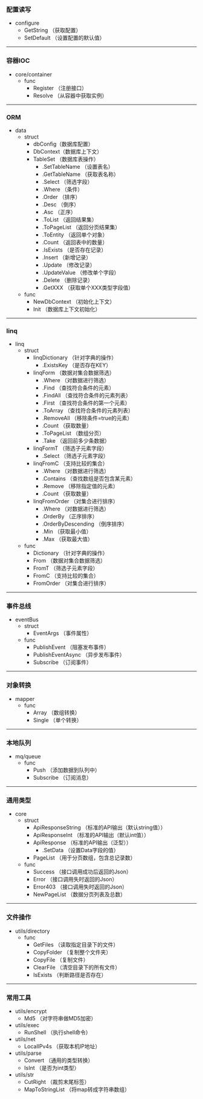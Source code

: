### 配置读写
* configure
    * GetString （获取配置）
    * SetDefault （设置配置的默认值）

---
### 容器IOC
* core/container
    * func
        * Register （注册接口）
        * Resolve （从容器中获取实例）

---
### ORM
* data
    * struct
        * dbConfig（数据库配置）
        * DbContext（数据库上下文）
        * TableSet （数据库表操作）
            * .SetTableName （设置表名）
            * .GetTableName （获取表名称）
            * .Select （筛选字段）
            * .Where （条件）
            * .Order （排序）
            * .Desc （倒序）
            * .Asc （正序）
            * .ToList （返回结果集）
            * .ToPageList （返回分页结果集）
            * .ToEntity （返回单个对象）
            * .Count （返回表中的数量）
            * .IsExists （是否存在记录）
            * .Insert （新增记录）
            * .Update （修改记录）
            * .UpdateValue （修改单个字段）
            * .Delete （删除记录）
            * .GetXXX （获取单个XXX类型字段值）
    * func
        * NewDbContext （初始化上下文）
        * Init （数据库上下文初始化）

---    
### linq
* linq
    * struct
        * linqDictionary （针对字典的操作）
            * .ExistsKey （是否存在KEY）
        * linqForm （数据对集合数据筛选）
            * .Where （对数据进行筛选）
            * .Find （查找符合条件的元素）
            * .FindAll （查找符合条件的元素列表）
            * .First （查找符合条件的第一个元素）
            * .ToArray （查找符合条件的元素列表）
            * .RemoveAll （移除条件=true的元素）
            * .Count （获取数量）
            * .ToPageList （数组分页）
            * .Take （返回前多少条数据）
        * linqFormT （筛选子元素字段）
            * .Select （筛选子元素字段）
        * linqFromC （支持比较的集合）
            * .Where （对数据进行筛选）
            * .Contains （查找数组是否包含某元素）
            * .Remove （移除指定值的元素）
            * .Count （获取数量）
        * linqFromOrder （对集合进行排序）
            * .Where （对数据进行筛选）
            * .OrderBy （正序排序）
            * .OrderByDescending （倒序排序）
            * .Min （获取最小值）
            * .Max （获取最大值）
    * func
        * Dictionary （针对字典的操作）
        * From （数据对集合数据筛选）
        * FromT （筛选子元素字段）
        * FromC （支持比较的集合）
        * FromOrder （对集合进行排序）

---
### 事件总线
* eventBus
    * struct
        * EventArgs （事件属性）
    * func
        * PublishEvent （阻塞发布事件）
        * PublishEventAsync （异步发布事件）
        * Subscribe （订阅事件）

---
### 对象转换
* mapper
    * func
        * Array （数组转换）
        * Single （单个转换）

---
### 本地队列
* mq/queue
    * func
        * Push （添加数据到队列中）
        * Subscribe （订阅消息）

---
### 通用类型
* core
    * struct
        * ApiResponseString （标准的API输出（默认string值））
        * ApiResponseInt （标准的API输出（默认int值））
        * ApiResponse （标准的API输出（泛型））
            * .SetData （设置Data字段的值）
        * PageList （用于分页数组，包含总记录数）
    * func
        * Success （接口调用成功后返回的Json）
        * Error （接口调用失时返回的Json）
        * Error403 （接口调用失时返回的Json）
        * NewPageList （数据分页列表及总数）

---
### 文件操作
* utils/directory
    * func
        * GetFiles （读取指定目录下的文件）
        * CopyFolder （复制整个文件夹）
        * CopyFile （复制文件）
        * ClearFile （清空目录下的所有文件）
        * IsExists （判断路径是否存在）

---
### 常用工具
* utils/encrypt
    * Md5 （对字符串做MD5加密）
* utils/exec
    * RunShell （执行shell命令）
* utils/net
    * LocalIPv4s （获取本机IP地址）
* utils/parse
    * Convert （通用的类型转换）
    * IsInt （是否为int类型）
* utils/str
    * CutRight （裁剪末尾标签）
    * MapToStringList （将map转成字符串数组）